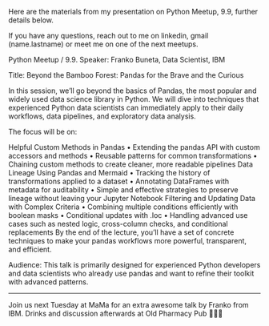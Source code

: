 
Here are the materials from my presentation on Python Meetup, 9.9, further details below.

If you have any questions, reach out to me on linkedin, gmail (name.lastname) or meet me on one of the next meetups.



Python Meetup / 9.9.
Speaker: Franko Buneta, Data Scientist, IBM

Title: Beyond the Bamboo Forest: Pandas for the Brave and the Curious

In this session, we’ll go beyond the basics of Pandas, the most popular and widely used data science library in Python. We will dive into techniques that experienced Python data scientists can immediately apply to their daily workflows, data pipelines, and exploratory data analysis.

The focus will be on:

Helpful Custom Methods in Pandas
•⁠ ⁠Extending the pandas API with custom accessors and methods
•⁠ ⁠Reusable patterns for common transformations
•⁠ ⁠Chaining custom methods to create cleaner, more readable pipelines
Data Lineage Using Pandas and Mermaid
•⁠ ⁠Tracking the history of transformations applied to a dataset
•⁠ ⁠Annotating DataFrames with metadata for auditability
•⁠ ⁠Simple and effective strategies to preserve lineage without leaving your Jupyter Notebook
Filtering and Updating Data with Complex Criteria
•⁠ ⁠Combining multiple conditions efficiently with boolean masks
•⁠ ⁠Conditional updates with .loc
•⁠ ⁠Handling advanced use cases such as nested logic, cross-column checks, and conditional replacements
By the end of the lecture, you’ll have a set of concrete techniques to make your pandas workflows more powerful, transparent, and efficient.

Audience:
This talk is primarily designed for experienced Python developers and data scientists who already use pandas and want to refine their toolkit with advanced patterns.

--------

Join us next Tuesday at MaMa for an extra awesome talk by Franko from IBM. Drinks and discussion afterwards at Old Pharmacy Pub 🍻🍷🥤
